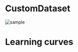 # CustomDataset 
![sample](https://github.com/Ibrokhim7755/Classification_projects/assets/89033710/9a21d1dc-094b-4b09-a9ad-2fb8de00173a)


# Learning curves
